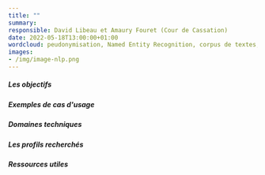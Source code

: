 ```yaml
---
title: ""
summary: 
responsible: David Libeau et Amaury Fouret (Cour de Cassation)
date: 2022-05-18T13:00:00+01:00
wordcloud: peudonymisation, Named Entity Recognition, corpus de textes, annotation, open data 
images: 
- /img/image-nlp.png
---
```


##### Les objectifs 

##### Exemples de cas d'usage

##### Domaines techniques 

##### Les profils recherchés

##### Ressources utiles 
